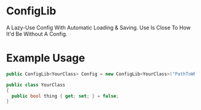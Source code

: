 # ConfigLib
A Lazy-Use Config With Automatic Loading &amp; Saving. Use Is Close To How It'd Be Without A Config.
# Example Usage
```csharp
public ConfigLib<YourClass> Config = new ConfigLib<YourClass>("PathToWhereYouWantItSaved.json");

public class YourClass
{
  public bool thing { get; set; } = false;
}
```
